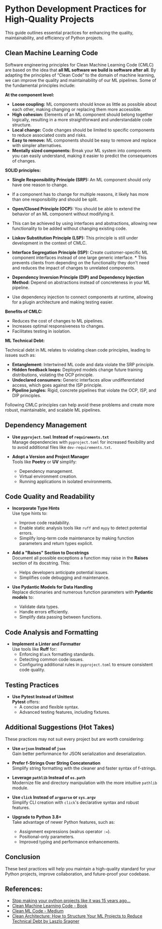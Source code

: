 # Python Development Practices for High-Quality Projects

This guide outlines essential practices for enhancing the quality, maintainability, and efficiency of Python projects.

## Clean Machine Learning Code
Software engineering principles for Clean Machine Learning Code (CMLC) are based on the idea that **all ML software we build is software after all**. By adapting the principles of “Clean Code” to the domain of machine learning, we can improve the quality and maintainability of our ML pipelines. Some of the fundamental principles include:

**At the component level:**

* **Loose coupling:** ML components should know as little as possible about each other, making changing or replacing them more accessible.
* **High cohesion:** Elements of an ML component should belong together logically, resulting in a more straightforward and understandable code structure.
* **Local change:** Code changes should be limited to specific components to reduce associated costs and risks.
* **Easy to remove:** ML components should be easy to remove and replace with simpler alternatives.
* **Mentally sized components:** Break your ML system into components you can easily understand, making it easier to predict the consequences of changes.

**SOLID principles:**

* **Single Responsibility Principle (SRP):** An ML component should only have one reason to change.

* If a component has to change for multiple reasons, it likely has more than one responsibility and should be split.

* **Open/Closed Principle (OCP):** You should be able to extend the behavior of an ML component without modifying it.

* This can be achieved by using interfaces and abstractions, allowing new functionality to be added without changing existing code.

* **Liskov Substitution Principle (LSP):** This principle is still under development in the context of CMLC.

* **Interface Segregation Principle (ISP):** Create customer-specific ML component interfaces instead of one large generic interface. * This prevents clients from depending on the functionality they don't need and reduces the impact of changes to unrelated components.
* **Dependency Inversion Principle (DIP) and Dependency Injection Method:** Depend on abstractions instead of concreteness in your ML pipeline.
* Use dependency injection to connect components at runtime, allowing for a plugin architecture and making testing easier.

**Benefits of CMLC:**

* Reduces the cost of changes to ML pipelines.
* Increases optimal responsiveness to changes.
* Facilitates testing in isolation.

**ML Technical Debt:**

Technical debt in ML relates to violating clean code principles, leading to issues such as:

* **Entanglement:** Intertwined ML code and data violate the SRP principle.
* **Hidden feedback loops:** Deployed models change future training distributions, violating the OCP principle.
* **Undeclared consumers:** Generic interfaces allow undifferentiated access, which goes against the ISP principle.
* **Pipeline jungles:** Rigid, concrete pipelines that violate the OCP, ISP, and DIP principles.

Following CMLC principles can help avoid these problems and create more robust, maintainable, and scalable ML pipelines.


## Dependency Management
- **Use `pyproject.toml` Instead of `requirements.txt`**  
  Manage dependencies with `pyproject.toml` for increased flexibility and to avoid additional files like `dev-requirements.txt`.

- **Adopt a Version and Project Manager**  
  Tools like **Poetry** or **UV** simplify:
  - Dependency management.
  - Virtual environment creation.
  - Running applications in isolated environments.

## Code Quality and Readability
- **Incorporate Type Hints**  
  Use type hints to:
  - Improve code readability.
  - Enable static analysis tools like `ruff` and `mypy` to detect potential errors.
  - Simplify long-term code maintenance by making function parameters and return types explicit.

- **Add a "Raises" Section to Docstrings**  
  Document all possible exceptions a function may raise in the **Raises** section of its docstring. This:
  - Helps developers anticipate potential issues.
  - Simplifies code debugging and maintenance.

- **Use Pydantic Models for Data Handling**  
  Replace dictionaries and numerous function parameters with **Pydantic models** to:
  - Validate data types.
  - Handle errors efficiently.
  - Simplify data passing between functions.

## Code Analysis and Formatting
- **Implement a Linter and Formatter**  
  Use tools like **Ruff** for:
  - Enforcing `Black` formatting standards.
  - Detecting common code issues.
  - Configuring additional rules in `pyproject.toml` to ensure consistent code quality.

## Testing Practices
- **Use Pytest Instead of Unittest**  
  **Pytest** offers:
  - A concise and flexible syntax.
  - Advanced testing features, including fixtures.

## Additional Suggestions (Hot Takes)
These practices may not suit every project but are worth considering:
- **Use `orjson` Instead of `json`**  
  Gain better performance for JSON serialization and deserialization.
  
- **Prefer f-Strings Over String Concatenation**  
  Simplify string formatting with the cleaner and faster syntax of f-strings.

- **Leverage `pathlib` Instead of `os.path`**  
  Modernize file and directory manipulation with the more intuitive `pathlib` module.

- **Use `click` Instead of `argparse` or `sys.argv`**  
  Simplify CLI creation with `click`'s declarative syntax and robust features.

- **Upgrade to Python 3.8+**  
  Take advantage of newer Python features, such as:
  - Assignment expressions (walrus operator `:=`).
  - Positional-only parameters.
  - Improved typing and performance enhancements.

## Conclusion
These best practices will help you maintain a high-quality standard for your Python projects, improve collaboration, and future-proof your codebase.

## References:
- [Stop making your python projects like it was 15 years ago…](https://levelup.gitconnected.com/stop-making-your-python-projects-like-it-was-15-years-ago-125436b470a5)
- [Clean Machine Learning Code - Book](https://leanpub.com/cleanmachinelearningcode)
- [Clean ML Code - Medium](https://towardsdatascience.com/clean-machine-learning-code-bd32bd0e9212)
- [Clean Architecture: How to Structure Your ML Projects to Reduce Technical Debt by Laszlo Sragner](https://youtu.be/IXML9CVDszo)

